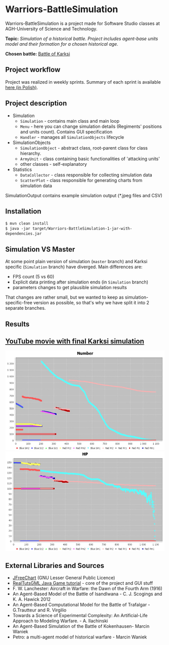 # Warriors-BattleSimulation

Warriors-BattleSimulation is a project made for Software Studio classes at AGH-University of Science and Technology.

**Topic:** *Simulation of a historical battle. Project includes agent-base units model and their formation for a chosen historical age.*

**Chosen battle:** [Battle of Karksi](https://en.wikipedia.org/wiki/Battle_of_Karksi_(1600))

## Project workflow
Project was realized in weekly sprints. Summary of each sprint is available [here (in Polish)](https://drive.google.com/drive/folders/1XckzSlFIfL0pjTU-dsnt97U_lsboZmpH?usp=sharing).

## Project description

- Simulation
    - `Simulation` - contains main class and main loop
    - `Menu` - here you can change simulation details (Regiments' positions and units count). Contains GUI specification
    - `Handler` - manages all `SimulationObjects` lifecycle
- SimulationObjects
    - `SimulationObject` - abstract class, root-parent class for class hierarchy.
    - `ArmyUnit` - class containing basic functionalities of 'attacking units'
    - other classes - self-explanatory
- Statistics
    - `DataCollector` - class responsible for collecting simulation data
    - `ScatterPlot` - class responsible for generating charts from simulation data

SimulationOutput contains example simulation output (*.jpeg files and CSV)

## Installation
```
$ mvn clean install
$ java -jar target/Warriors-BattleSimulation-1-jar-with-dependencies.jar
```

## Simulation VS Master

At some point plain version of simulation (`master` branch) and Karksi specific (`Simulation` branch) have diverged. Main differences are:
- FPS count (5 vs 60)
- Explicit data printing after simulation ends (in `Simulation` branch)
- parameters changes to get plausible simulation results

That changes are rather small, but we wanted to keep as simulation-specific-free version as possible, so that's why we have split it into 2 separate branches. 


## Results

## [YouTube movie with final Karksi simulation](https://www.youtube.com/watch?v=9onQhgWORYE)

![Number_chart](SimulationOutput/Thu_Jun_04_12-23-46_CEST_2020(Number).jpeg)
![HP_chart](SimulationOutput/Thu_Jun_04_12-23-47_CEST_2020(HP).jpeg)


## External Libraries and Sources
- [JFreeChart](http://www.jfree.org/jfreechart/) (GNU Lesser General Public Licence)
- [RealTutsGML Java Game tutorial](https://www.youtube.com/watch?v=1gir2R7G9ws&list=PLWms45O3n--6TvZmtFHaCWRZwEqnz2MHa) - core of the project and GUI stuff
- F. W. Lanchester: Aircraft in Warfare: the Dawn of the Fourth Arm (1916)
- An Agent-Based Model of the Battle of Isandlwana - C. J. Scogings and K. A. Hawick 2012
- An Agent-Based Computational Model for the Battle of Trafalgar - G.Trautteur and R. Virgilio
- Towards a Science of Experimental Complexity: An Artificial-Life Approach to Modeling Warfare. - A. Ilachinski
- An Agent-Based Simulation of the Battle of Kokenhausen- Marcin Waniek
- Petro: a multi-agent model of historical warfare - Marcin Waniek

